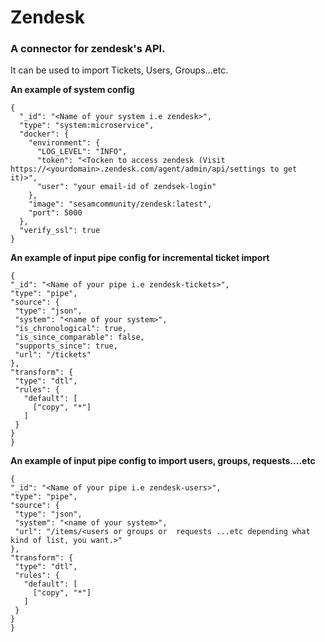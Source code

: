 # Zendesk

### A connector for zendesk's API. 

It can be used to import  Tickets, Users, Groups...etc.

**An example of system config**   
```
{
  "_id": "<Name of your system i.e zendesk>",
  "type": "system:microservice",
  "docker": {
    "environment": {
      "LOG_LEVEL": "INFO",
      "token": "<Tocken to access zendesk (Visit https://<yourdomain>.zendesk.com/agent/admin/api/settings to get it)>",
      "user": "your email-id of zendsek-login"
    },
    "image": "sesamcommunity/zendesk:latest",
    "port": 5000
  },
  "verify_ssl": true
}
```
 
**An example of input pipe config for incremental ticket import**  
   ```
   {
  "_id": "<Name of your pipe i.e zendesk-tickets>",
  "type": "pipe",
  "source": {
    "type": "json",
    "system": "<name of your system>",
    "is_chronological": true,
    "is_since_comparable": false,
    "supports_since": true,
    "url": "/tickets"
  },
  "transform": {
    "type": "dtl",
    "rules": {
      "default": [
        ["copy", "*"]
      ]
    }
  }
}

```

**An example of input pipe config to import users, groups, requests....etc**  
   ```
{
  "_id": "<Name of your pipe i.e zendesk-users>",
  "type": "pipe",
  "source": {
    "type": "json",
    "system": "<name of your system>",
    "url": "/items/<users or groups or  requests ...etc depending what kind of list, you want.>"
  },
  "transform": {
    "type": "dtl",
    "rules": {
      "default": [
        ["copy", "*"]
      ]
    }
  }
}

```